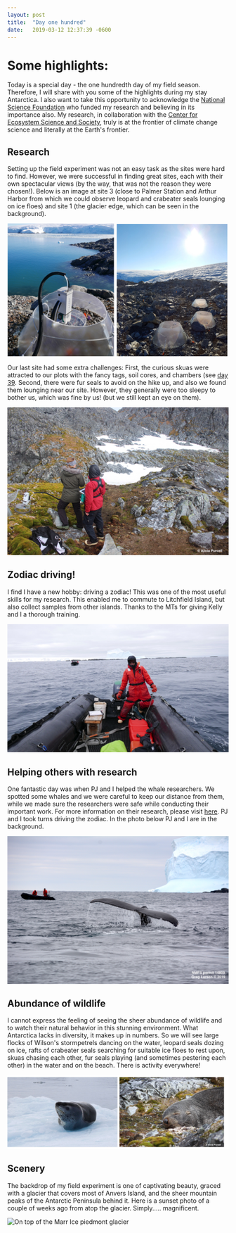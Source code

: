```yaml
---
layout: post
title:  "Day one hundred"
date:   2019-03-12 12:37:39 -0600
---
```

# Some highlights:
Today is a special day - the one hundredth day of my field season. Therefore, I will share with you some of the highlights during my stay Antarctica. I also want to take this opportunity to acknowledge the [National Science Foundation](https://www.nsf.gov/div/index.jsp?div=OPP) who funded my research and believing in its importance also. My research, in collaboration with the [Center for Ecosystem Science and Society](http://ecoss.nau.edu/), truly is at the frontier of climate change science and literally at the Earth's frontier.

## Research
Setting up the field experiment was not an easy task as the sites were hard to find. However, we were successful in finding great sites, each with their own spectacular views (by the way, that was not the reason they were chosen!). Below is an image at site 3 (close to Palmer Station and Arthur Harbor from which we could observe leopard and crabeater seals lounging on ice floes) and site 1 (the glacier edge, which can be seen in the background). 

![Sites 3 and 1](/assets/blog_photos/190313/Sites1_3.jpg)

Our last site had some extra challenges: First, the curious skuas were attracted to our plots with the fancy tags, soil cores, and chambers (see [day 39](https://natasjavgestel.github.io/blog/2019/01/11/day-thirtynine). Second, there were fur seals to avoid on the hike up, and also we found them lounging near our site. However, they generally were too sleepy to bother us, which was fine by us! (but we still kept an eye on them).

![Sleepy fur seal while taking measurements](/assets/blog_photos/190313/IMG_6956.jpg)

## Zodiac driving!
I find I have a new hobby: driving a zodiac! This was one of the most useful skills for my research. This enabled me to commute to Litchfield Island, but also collect samples from other islands. Thanks to the MTs for giving Kelly and I a thorough training. 

![Natasja driving the zodiac](/assets/blog_photos/190313/Zodiac_withWhalers.jpg)

## Helping others with research
One fantastic day was when PJ and I helped the whale researchers. We spotted some whales and we were careful to keep our distance from them, while we made sure the researchers were safe while conducting their important work. For more information on their research, please visit [here](https://sites.nicholas.duke.edu/johnston/). PJ and I took turns driving the zodiac. In the photo below PJ and I are in the background.

![Whale fluke](/assets/blog_photos/190313/LTR_7444.jpg)

## Abundance of wildlife
I cannot express the feeling of seeing the sheer abundance of wildlife and to watch their natural behavior in this stunning environment. What Antarctica lacks in diversity, it makes up in numbers. So we will see large flocks of Wilson's stormpetrels dancing on the water, leopard seals dozing on ice, rafts of crabeater seals searching for suitable ice floes to rest upon, skuas chasing each other, fur seals playing (and sometimes pestering each other) in the water and on the beach. There is activity everywhere!

![leopard seal and fur seal](/assets/blog_photos/190313/Leopard_FurSeal.jpg)

## Scenery
The backdrop of my field experiment is one of captivating beauty, graced with a glacier that covers most of Anvers Island, and the sheer mountain peaks of the Antarctic Peninsula behind it. Here is a sunset photo of a couple of weeks ago from atop the glacier. Simply..... magnificent. 

![On top of the Marr Ice piedmont glacier](/assets/blog_photos/190313/ViewAtop.jpg)
